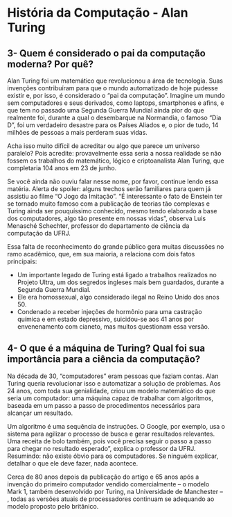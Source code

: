# História da Computação - Alan Turing

## 3- Quem é considerado o pai da computação moderna? Por quê?

Alan Turing foi um matemático que revolucionou a área de tecnologia. Suas invenções contribuíram para que o mundo automatizado de hoje pudesse existir e, por isso, é considerado o “pai da computação”. Imagine um mundo sem computadores e seus derivados, como laptops, smartphones e afins, e que tem no passado uma Segunda Guerra Mundial ainda pior do que realmente foi, durante a qual o desembarque na Normandia, o famoso “Dia D”, foi um verdadeiro desastre para os Países Aliados e, o pior de tudo, 14 milhões de pessoas a mais perderam suas vidas.

Acha isso muito difícil de acreditar ou algo que parece um universo paralelo? Pois acredite: provavelmente essa seria a nossa realidade se não fossem os trabalhos do matemático, lógico e criptoanalista Alan Turing, que completaria 104 anos em 23 de junho.

Se você ainda não ouviu falar nesse nome, por favor, continue lendo essa matéria. Alerta de spoiler: alguns trechos serão familiares para quem já assistiu ao filme “O Jogo da Imitação”. “É interessante o fato de Einstein ter se tornado muito famoso com a publicação de teorias tão complexas e Turing ainda ser pouquíssimo conhecido, mesmo tendo elaborado a base dos computadores, algo tão presente em nossas vidas”, observa Luis Menasché Schechter, professor do departamento de ciência da computação da UFRJ.

Essa falta de reconhecimento do grande público gera muitas discussões no ramo acadêmico, que, em sua maioria, a relaciona com dois fatos principais:

* Um importante legado de Turing está ligado a trabalhos realizados no Projeto Ultra, um dos segredos ingleses mais bem guardados, durante a Segunda Guerra Mundial.
* Ele era homossexual, algo considerado ilegal no Reino Unido dos anos 50. 
* Condenado a receber injeções de hormônio para uma castração química e em estado depressivo, suicidou-se aos 41 anos por envenenamento com cianeto, mas muitos questionam essa versão.

## 4- O que é a máquina de Turing? Qual foi sua importância para a ciência da computação?


Na década de 30, “computadores” eram pessoas que faziam contas. Alan Turing queria revolucionar isso e automatizar a solução de problemas. Aos 24 anos, com toda sua genialidade, criou um modelo matemático do que seria um computador: uma máquina capaz de trabalhar com algoritmos, baseada em um passo a passo de procedimentos necessários para alcançar um resultado.

Um algoritmo é uma sequência de instruções. O Google, por exemplo, usa o sistema para agilizar o processo de busca e gerar resultados relevantes. Uma receita de bolo também, pois você precisa seguir o passo a passo para chegar no resultado esperado”, explica o professor da UFRJ. Resumindo: não existe óbvio para os computadores. Se ninguém explicar, detalhar o que ele deve fazer, nada acontece.

Cerca de 80 anos depois da publicação do artigo e 65 anos após a invenção do primeiro computador vendido comercialmente – o modelo Mark 1, também desenvolvido por Turing, na Universidade de Manchester – , todas as versões atuais de processadores continuam se adequando ao modelo proposto pelo britânico.
